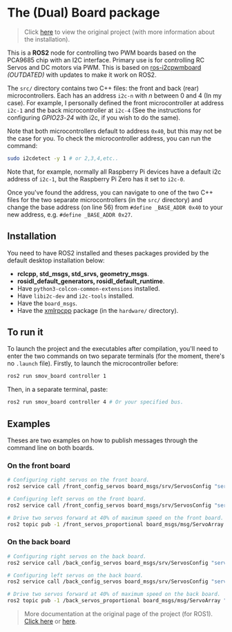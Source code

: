 # The (Dual) Board package

> Click [here](https://github.com/vertueux/i2c_pwm_board) to view the original project (with more information about the installation).

This is a **ROS2** node for controlling two PWM boards based on the PCA9685 chip with an I2C interface. Primary use is for controlling RC Servos and DC motors via PWM. This is based on [ros-i2cpwmboard](https://gitlab.com/bradanlane/ros-i2c_pwmboard) *(OUTDATED)* with updates to make it work on ROS2.

The `src/` directory contains two C++ files: the front and back (rear) microcontrollers. Each has an address `i2c-n` with *n* between 0 and 4 (In my case). For example, I personally defined the front microcontroller at address `i2c-1` and the back microcontroller at `i2c-4` (See the instructions for configuring *GPIO23*-*24* with i2c, if you wish to do the same).

Note that both microcontrollers default to address `0x40`, but this may not be the case for you. To check the microcontroller address, you can run the command:
```bash
sudo i2cdetect -y 1 # or 2,3,4,etc..
``` 
Note that, for example, normally all Raspberry Pi devices have a default i2c address of `i2c-1`, but the Raspberry Pi Zero has it set to `i2c-0`.

Once you've found the address, you can navigate to one of the two C++ files for the two separate microcontrollers (in the `src/` directory) and change the base address (on line 56) from `#define _BASE_ADDR 0x40` to your new address, e.g. `#define _BASE_ADDR 0x27`.

## Installation

You need to have ROS2 installed and theses packages provided by the default desktop installation below: 

* **rclcpp, std_msgs, std_srvs, geometry_msgs**.
* **rosidl_default_generators, rosidl_default_runtime**.
* Have `python3-colcon-common-extensions` installed.
* Have `libi2c-dev` and `i2c-tools` installed.
* Have the `board_msgs`.
* Have the [xmlrpcpp](https://github.com/bpwilcox/xmlrpcpp) package (in the `hardware/` directory).

## To run it
To launch the project and the executables after compilation, you'll need to enter the two commands on two separate terminals (for the moment, there's no `.launch` file). 
Firstly, to launch the microcontroller before: 
```bash
ros2 run smov_board controller 1
```
Then, in a separate terminal, paste: 
```bash
ros2 run smov_board controller 4 # Or your specified bus.
```

## Examples
Theses are two examples on how to publish messages through the command line on both boards.
### On the front board
```bash
# Configuring right servos on the front board.
ros2 service call /front_config_servos board_msgs/srv/ServosConfig "servos: [{servo: 16, center: 333, range: 100, direction: 1},{servo: 15, center: 333, range: 100, direction: 1},{servo: 14, center: 333, range: 100, direction: 1}]"

# Configuring left servos on the front board.
ros2 service call /front_config_servos board_msgs/srv/ServosConfig "servos: [{servo: 1, center: 333, range: 100, direction: -1},{servo: 2, center: 333, range: 100, direction: -1},{servo: 3, center: 333, range: 100, direction: -1}]"

# Drive two servos forward at 40% of maximum speed on the front board.
ros2 topic pub -1 /front_servos_proportional board_msgs/msg/ServoArray "{servos:[{servo: 1, value: 0.40}, {servo: 2, value: 0.40}]}"
```

### On the back board
```bash
# Configuring right servos on the back board.
ros2 service call /back_config_servos board_msgs/srv/ServosConfig "servos: [{servo: 16, center: 333, range: 100, direction: -1},{servo: 15, center: 333, range: 100, direction: -1},{servo: 14, center: 333, range: 100, direction: -1}]"

# Configuring left servos on the back board.
ros2 service call /back_config_servos board_msgs/srv/ServosConfig "servos: [{servo: 1, center: 333, range: 100, direction: 1},{servo: 2, center: 333, range: 100, direction: 1},{servo: 3, center: 333, range: 100, direction: 1}]"

# Drive two servos forward at 40% of maximum speed on the back board.
ros2 topic pub -1 /back_servos_proportional board_msgs/msg/ServoArray "{servos:[{servo: 1, value: 0.40}, {servo: 2, value: 0.40}]}"
```

> More documentation at the original page of the project (for ROS1). [Click here](https://github.com/mentor-dyun/ros-i2cpwmboard/tree/master/doc) or [here](https://gitlab.com/fmrico/ros-i2cpwmboard/-/tree/master/doc).
